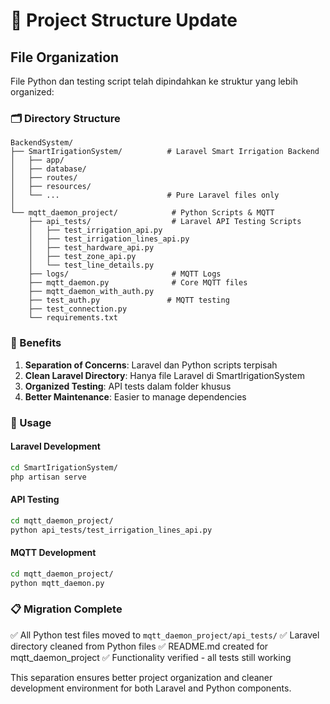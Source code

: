 # 📁 Project Structure Update

## File Organization

File Python dan testing script telah dipindahkan ke struktur yang lebih organized:

### 🗂️ Directory Structure

```
BackendSystem/
├── SmartIrigationSystem/          # Laravel Smart Irrigation Backend
│   ├── app/
│   ├── database/
│   ├── routes/
│   ├── resources/
│   └── ...                        # Pure Laravel files only
│
└── mqtt_daemon_project/            # Python Scripts & MQTT
    ├── api_tests/                  # Laravel API Testing Scripts
    │   ├── test_irrigation_api.py
    │   ├── test_irrigation_lines_api.py
    │   ├── test_hardware_api.py
    │   ├── test_zone_api.py
    │   └── test_line_details.py
    ├── logs/                       # MQTT Logs
    ├── mqtt_daemon.py              # Core MQTT files
    ├── mqtt_daemon_with_auth.py
    ├── test_auth.py               # MQTT testing
    ├── test_connection.py
    └── requirements.txt
```

### 🎯 Benefits

1. **Separation of Concerns**: Laravel dan Python scripts terpisah
2. **Clean Laravel Directory**: Hanya file Laravel di SmartIrigationSystem
3. **Organized Testing**: API tests dalam folder khusus
4. **Better Maintenance**: Easier to manage dependencies

### 🚀 Usage

#### Laravel Development
```bash
cd SmartIrigationSystem/
php artisan serve
```

#### API Testing
```bash
cd mqtt_daemon_project/
python api_tests/test_irrigation_lines_api.py
```

#### MQTT Development
```bash
cd mqtt_daemon_project/
python mqtt_daemon.py
```

### 📋 Migration Complete

✅ All Python test files moved to `mqtt_daemon_project/api_tests/`
✅ Laravel directory cleaned from Python files
✅ README.md created for mqtt_daemon_project
✅ Functionality verified - all tests still working

This separation ensures better project organization and cleaner development environment for both Laravel and Python components.
